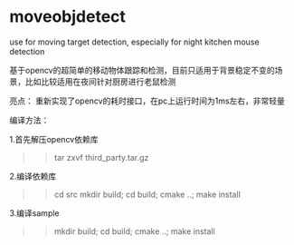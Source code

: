 # moveobjdetect
use for moving target detection, especially for night kitchen mouse detection


基于opencv的超简单的移动物体跟踪和检测，目前只适用于背景稳定不变的场景，比如比较适用在夜间针对厨房进行老鼠检测

亮点：
        重新实现了opencv的耗时接口，在pc上运行时间为1ms左右，非常轻量


编译方法：

1.首先解压opencv依赖库
>> tar zxvf third_party.tar.gz

2.编译依赖库
>> cd src
>> mkdir build; cd build; cmake ..; make install

3.编译sample
>> mkdir build; cd build; cmake ..; make install
